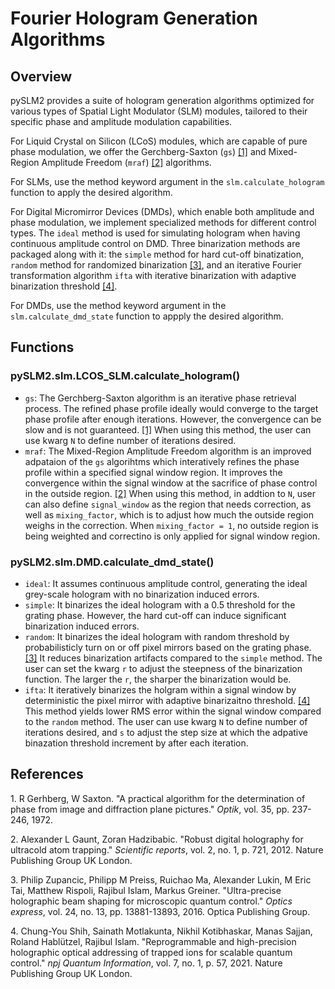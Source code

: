 # Fourier Hologram Generation Algorithms

## Overview

pySLM2 provides a suite of hologram generation algorithms optimized for various types of Spatial Light Modulator (SLM) modules, tailored to their specific phase and amplitude modulation capabilities.

For Liquid Crystal on Silicon (LCoS) modules, which are capable of pure phase modulation, we offer the Gerchberg-Saxton (`gs`) [[1]](#ref1) and Mixed-Region Amplitude Freedom (`mraf`) [[2]](#ref2) algorithms. 

For SLMs, use the method keyword argument in the `slm.calculate_hologram` function to apply the desired algorithm.

For Digital Micromirror Devices (DMDs), which enable both amplitude and phase modulation, we implement specialized methods for different control types. The `ideal` method is used for simulating hologram when having continuous amplitude control on DMD. Three binarization methods are packaged along with it: the `simple` method for hard cut-off binatization, `random` method for randomized binarization [[3]](#ref3), and an iterative Fourier transformation algorithm `ifta` with iterative binarization with adaptive binarization threshold [[4]](#ref4).  

For DMDs, use the method keyword argument in the `slm.calculate_dmd_state` function to appply the desired algorithm.

## Functions

### pySLM2.slm.LCOS_SLM.calculate_hologram()

- `gs`: The Gerchberg-Saxton algorithm is an iterative phase retrieval process. The refined phase profile ideally would converge to the target phase profile after enough iterations. However, the convergence can be slow and is not guaranteed. [[1]](#ref1)  When using this method, the user can use kwarg `N` to define number of iterations desired. 
- `mraf`: The Mixed-Region Amplitude Freedom algorithm is an improved adpataion of the `gs` algorihtms which interatively refines the phase profile within a specified signal window region. It improves the convergence within the signal window at the sacrifice of phase control in the outside region. [[2]](#ref2) When using this method, in addtion to `N`, user can also define `signal_window` as the region that needs correction, as well as `mixing_factor`, which is to adjust how much the outside region weighs in the correction. When `mixing_factor = 1`, no outside region is being weighted and correctino is only applied for signal window region. 

### pySLM2.slm.DMD.calculate_dmd_state()

- `ideal`: It assumes continuous amplitude control, generating the ideal grey-scale hologram with no binarization induced errors.
- `simple`: It binarizes the ideal hologram with a 0.5 threshold for the grating phase. However, the hard cut-off can induce significant binarization induced errors.
- `random`: It binarizes the ideal hologram with random threshold by probabilisticly turn on or off pixel mirrors based on the grating phase. [[3]](#ref3)  It reduces binarization artifacts compared to the `simple` method. The user can set the kwarg `r` to adjust the steepness of the binarization function. The larger the `r`, the sharper the binarization would be.
- `ifta`: It iteratively binarizes the holgram within a signal window by deterministic the pixel mirror with adaptive binarizaitno threshold. [[4]](#ref4) This method yields lower RMS error within the signal window compared to the `random` method.  The user can use kwarg `N` to define number of iterations desired, and `s` to adjust the step size at which the adpative binazation threshold increment by after each iteration.


## References

<a id="ref1"></a>1. R Gerhberg, W Saxton. "A practical algorithm for the determination of phase from image and diffraction plane pictures." *Optik*, vol. 35, pp. 237-246, 1972.

<a id="ref2"></a>2. Alexander L Gaunt, Zoran Hadzibabic. "Robust digital holography for ultracold atom trapping." *Scientific reports*, vol. 2, no. 1, p. 721, 2012. Nature Publishing Group UK London.

<a id="ref3"></a>3. Philip Zupancic, Philipp M Preiss, Ruichao Ma, Alexander Lukin, M Eric Tai, Matthew Rispoli, Rajibul Islam, Markus Greiner. "Ultra-precise holographic beam shaping for microscopic quantum control." *Optics express*, vol. 24, no. 13, pp. 13881-13893, 2016. Optica Publishing Group.

<a id="ref4"></a>4. Chung-You Shih, Sainath Motlakunta, Nikhil Kotibhaskar, Manas Sajjan, Roland Hablützel, Rajibul Islam. "Reprogrammable and high-precision holographic optical addressing of trapped ions for scalable quantum control." *npj Quantum Information*, vol. 7, no. 1, p. 57, 2021. Nature Publishing Group UK London.